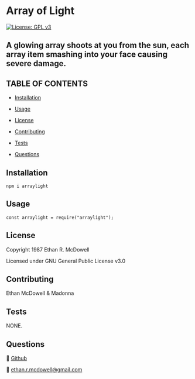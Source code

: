 
  
  
  # **Array of Light**

  [![License: GPL v3](https://img.shields.io/badge/License-GPLv3-blue.svg)](https://www.gnu.org/licenses/gpl-3.0)

  ## A glowing array shoots at you from the sun, each array item smashing into your face causing severe damage.

  ## TABLE OF CONTENTS
  
  - [Installation](#Installation) 

  - [Usage](#Usage) 

  - [License](#License) 

  - [Contributing](#Contributing) 

  - [Tests](#Tests) 

  - [Questions](#Questions) 

  
  ## Installation
  
 `npm i arraylight` 

  ## Usage
  
 `const arraylight = require("arraylight");` 

  ## License
  
 Copyright 1987 Ethan R. McDowell
  
 Licensed under GNU General Public License v3.0 

  ## Contributing
  
 Ethan McDowell & Madonna 

  ## Tests
  
 NONE. 

  ## Questions
  
 :link: <a href='https://github.com/ethanrmcdowell'>Github</a>
  
 :e-mail: ethan.r.mcdowell@gmail.com

